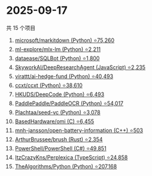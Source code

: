 # 2025-09-17

共 15 个项目

<!-- BEGIN GITHUB -->
<!-- 最后更新时间 2025-09-17 16:12:22 +0800 -->
1. [microsoft/markitdown (Python) ⭐75,260](https://github.com/microsoft/markitdown)
1. [ml-explore/mlx-lm (Python) ⭐2,211](https://github.com/ml-explore/mlx-lm)
1. [dataease/SQLBot (Python) ⭐1,800](https://github.com/dataease/SQLBot)
1. [SkyworkAI/DeepResearchAgent (JavaScript) ⭐2,235](https://github.com/SkyworkAI/DeepResearchAgent)
1. [virattt/ai-hedge-fund (Python) ⭐40,493](https://github.com/virattt/ai-hedge-fund)
1. [ccxt/ccxt (Python) ⭐38,610](https://github.com/ccxt/ccxt)
1. [HKUDS/DeepCode (Python) ⭐6,493](https://github.com/HKUDS/DeepCode)
1. [PaddlePaddle/PaddleOCR (Python) ⭐54,017](https://github.com/PaddlePaddle/PaddleOCR)
1. [Plachtaa/seed-vc (Python) ⭐3,078](https://github.com/Plachtaa/seed-vc)
1. [BasedHardware/omi (C) ⭐6,455](https://github.com/BasedHardware/omi)
1. [mnh-jansson/open-battery-information (C++) ⭐503](https://github.com/mnh-jansson/open-battery-information)
1. [ArthurBrussee/brush (Rust) ⭐2,354](https://github.com/ArthurBrussee/brush)
1. [PowerShell/PowerShell (C#) ⭐49,851](https://github.com/PowerShell/PowerShell)
1. [ItzCrazyKns/Perplexica (TypeScript) ⭐24,858](https://github.com/ItzCrazyKns/Perplexica)
1. [TheAlgorithms/Python (Python) ⭐207,168](https://github.com/TheAlgorithms/Python)
<!-- END GITHUB -->